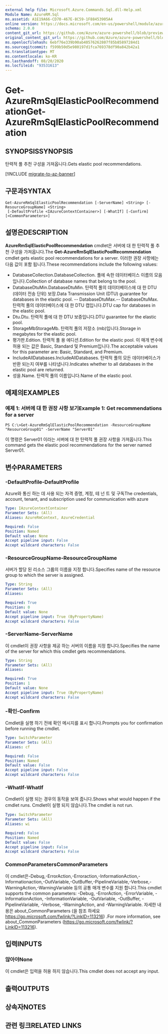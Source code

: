 ```yaml
---
external help file: Microsoft.Azure.Commands.Sql.dll-Help.xml
Module Name: AzureRM.Sql
ms.assetid: A1E19A66-CD70-467E-8C59-1F88453905A4
online version: https://docs.microsoft.com/en-us/powershell/module/azurerm.sql/get-azurermsqlelasticpoolrecommendation
schema: 2.0.0
content_git_url: https://github.com/Azure/azure-powershell/blob/preview/src/ResourceManager/Sql/Commands.Sql/help/Get-AzureRmSqlElasticPoolRecommendation.md
original_content_git_url: https://github.com/Azure/azure-powershell/blob/preview/src/ResourceManager/Sql/Commands.Sql/help/Get-AzureRmSqlElasticPoolRecommendation.md
ms.openlocfilehash: 6ebf76e339b90ab40576262807f85b85897284d1
ms.sourcegitcommit: f599b50d5e980197d1fca769378df90a842b42a1
ms.translationtype: MT
ms.contentlocale: ko-KR
ms.lasthandoff: 08/20/2020
ms.locfileid: "93531613"
---
```

# <span data-ttu-id="0599a-101">Get-AzureRmSqlElasticPoolRecommendation</span><span class="sxs-lookup"><span data-stu-id="0599a-101">Get-AzureRmSqlElasticPoolRecommendation</span></span>

## <span data-ttu-id="0599a-102">SYNOPSIS</span><span class="sxs-lookup"><span data-stu-id="0599a-102">SYNOPSIS</span></span>
<span data-ttu-id="0599a-103">탄력적 풀 추천 구성을 가져옵니다.</span><span class="sxs-lookup"><span data-stu-id="0599a-103">Gets elastic pool recommendations.</span></span>

[!INCLUDE [migrate-to-az-banner](../../includes/migrate-to-az-banner.md)]

## <span data-ttu-id="0599a-104">구문과</span><span class="sxs-lookup"><span data-stu-id="0599a-104">SYNTAX</span></span>

```
Get-AzureRmSqlElasticPoolRecommendation [-ServerName] <String> [-ResourceGroupName] <String>
 [-DefaultProfile <IAzureContextContainer>] [-WhatIf] [-Confirm] [<CommonParameters>]
```

## <span data-ttu-id="0599a-105">설명은</span><span class="sxs-lookup"><span data-stu-id="0599a-105">DESCRIPTION</span></span>
<span data-ttu-id="0599a-106">**AzureRmSqlElasticPoolRecommendation** cmdlet은 서버에 대 한 탄력적 풀 추천 구성을 가져옵니다.</span><span class="sxs-lookup"><span data-stu-id="0599a-106">The **Get-AzureRmSqlElasticPoolRecommendation** cmdlet gets elastic pool recommendations for a server.</span></span>
<span data-ttu-id="0599a-107">이러한 권장 사항에는 다음 값이 포함 됩니다.</span><span class="sxs-lookup"><span data-stu-id="0599a-107">These recommendations include the following values:</span></span>

- <span data-ttu-id="0599a-108">DatabaseCollection.</span><span class="sxs-lookup"><span data-stu-id="0599a-108">DatabaseCollection.</span></span> <span data-ttu-id="0599a-109">풀에 속한 데이터베이스 이름의 모음입니다.</span><span class="sxs-lookup"><span data-stu-id="0599a-109">Collection of database names that belong to the pool.</span></span> 
- <span data-ttu-id="0599a-110">DatabaseDtuMin.</span><span class="sxs-lookup"><span data-stu-id="0599a-110">DatabaseDtuMin.</span></span> <span data-ttu-id="0599a-111">탄력적 풀의 데이터베이스에 대 한 DTU (데이터 전송 단위) 보장.</span><span class="sxs-lookup"><span data-stu-id="0599a-111">Data Transmission Unit (DTU) guarantee for databases in the elastic pool.</span></span> 
 <span data-ttu-id="0599a-112">-- DatabaseDtuMax.</span><span class="sxs-lookup"><span data-stu-id="0599a-112">-- DatabaseDtuMax.</span></span> <span data-ttu-id="0599a-113">탄력적 풀의 데이터베이스에 대 한 DTU 캡입니다.</span><span class="sxs-lookup"><span data-stu-id="0599a-113">DTU cap for databases in the elastic pool.</span></span> 
- <span data-ttu-id="0599a-114">Dtu.</span><span class="sxs-lookup"><span data-stu-id="0599a-114">Dtu.</span></span> <span data-ttu-id="0599a-115">탄력적 풀에 대 한 DTU 보증입니다.</span><span class="sxs-lookup"><span data-stu-id="0599a-115">DTU guarantee for the elastic pool.</span></span> 
- <span data-ttu-id="0599a-116">StorageMb</span><span class="sxs-lookup"><span data-stu-id="0599a-116">StorageMb.</span></span> <span data-ttu-id="0599a-117">탄력적 풀의 저장소 (mb)입니다.</span><span class="sxs-lookup"><span data-stu-id="0599a-117">Storage in megabytes for the elastic pool.</span></span> 
- <span data-ttu-id="0599a-118">평가판.</span><span class="sxs-lookup"><span data-stu-id="0599a-118">Edition.</span></span> <span data-ttu-id="0599a-119">탄력적 풀 용 에디션.</span><span class="sxs-lookup"><span data-stu-id="0599a-119">Edition for the elastic pool.</span></span> <span data-ttu-id="0599a-120">이 매개 변수에 허용 되는 값은 Basic, Standard 및 Premium입니다.</span><span class="sxs-lookup"><span data-stu-id="0599a-120">The acceptable values for this parameter are: Basic, Standard, and Premium.</span></span> 
- <span data-ttu-id="0599a-121">IncludeAllDatabases.</span><span class="sxs-lookup"><span data-stu-id="0599a-121">IncludeAllDatabases.</span></span> <span data-ttu-id="0599a-122">탄력적 풀의 모든 데이터베이스가 반환 되는지 여부를 나타냅니다.</span><span class="sxs-lookup"><span data-stu-id="0599a-122">Indicates whether to all databases in the elastic pool are returned.</span></span> 
- <span data-ttu-id="0599a-123">성을.</span><span class="sxs-lookup"><span data-stu-id="0599a-123">Name.</span></span> <span data-ttu-id="0599a-124">탄력적 풀의 이름입니다.</span><span class="sxs-lookup"><span data-stu-id="0599a-124">Name of the elastic pool.</span></span>

## <span data-ttu-id="0599a-125">예제의</span><span class="sxs-lookup"><span data-stu-id="0599a-125">EXAMPLES</span></span>

### <span data-ttu-id="0599a-126">예제 1: 서버에 대 한 권장 사항 보기</span><span class="sxs-lookup"><span data-stu-id="0599a-126">Example 1: Get recommendations for a server</span></span>
```
PS C:\>Get-AzureRmSqlElasticPoolRecommendation -ResourceGroupName "ResourceGroup01" -ServerName "Server01"
```

<span data-ttu-id="0599a-127">이 명령은 Server01 이라는 서버에 대 한 탄력적 풀 권장 사항을 가져옵니다.</span><span class="sxs-lookup"><span data-stu-id="0599a-127">This command gets the elastic pool recommendations for the server named Server01.</span></span>

## <span data-ttu-id="0599a-128">변수</span><span class="sxs-lookup"><span data-stu-id="0599a-128">PARAMETERS</span></span>

### <span data-ttu-id="0599a-129">-DefaultProfile</span><span class="sxs-lookup"><span data-stu-id="0599a-129">-DefaultProfile</span></span>
<span data-ttu-id="0599a-130">Azure와 통신 하는 데 사용 되는 자격 증명, 계정, 테 넌 트 및 구독</span><span class="sxs-lookup"><span data-stu-id="0599a-130">The credentials, account, tenant, and subscription used for communication with azure</span></span>

```yaml
Type: IAzureContextContainer
Parameter Sets: (All)
Aliases: AzureRmContext, AzureCredential

Required: False
Position: Named
Default value: None
Accept pipeline input: False
Accept wildcard characters: False
```

### <span data-ttu-id="0599a-131">-ResourceGroupName</span><span class="sxs-lookup"><span data-stu-id="0599a-131">-ResourceGroupName</span></span>
<span data-ttu-id="0599a-132">서버가 할당 된 리소스 그룹의 이름을 지정 합니다.</span><span class="sxs-lookup"><span data-stu-id="0599a-132">Specifies name of the resource group to which the server is assigned.</span></span>

```yaml
Type: String
Parameter Sets: (All)
Aliases:

Required: True
Position: 0
Default value: None
Accept pipeline input: True (ByPropertyName)
Accept wildcard characters: False
```

### <span data-ttu-id="0599a-133">-ServerName</span><span class="sxs-lookup"><span data-stu-id="0599a-133">-ServerName</span></span>
<span data-ttu-id="0599a-134">이 cmdlet이 권장 사항을 제공 하는 서버의 이름을 지정 합니다.</span><span class="sxs-lookup"><span data-stu-id="0599a-134">Specifies the name of the server for which this cmdlet gets recommendations.</span></span>

```yaml
Type: String
Parameter Sets: (All)
Aliases:

Required: True
Position: 1
Default value: None
Accept pipeline input: True (ByPropertyName)
Accept wildcard characters: False
```

### <span data-ttu-id="0599a-135">-확인</span><span class="sxs-lookup"><span data-stu-id="0599a-135">-Confirm</span></span>
<span data-ttu-id="0599a-136">Cmdlet을 실행 하기 전에 확인 메시지를 표시 합니다.</span><span class="sxs-lookup"><span data-stu-id="0599a-136">Prompts you for confirmation before running the cmdlet.</span></span>

```yaml
Type: SwitchParameter
Parameter Sets: (All)
Aliases: cf

Required: False
Position: Named
Default value: False
Accept pipeline input: False
Accept wildcard characters: False
```

### <span data-ttu-id="0599a-137">-WhatIf</span><span class="sxs-lookup"><span data-stu-id="0599a-137">-WhatIf</span></span>
<span data-ttu-id="0599a-138">Cmdlet이 실행 되는 경우의 동작을 보여 줍니다.</span><span class="sxs-lookup"><span data-stu-id="0599a-138">Shows what would happen if the cmdlet runs.</span></span>
<span data-ttu-id="0599a-139">Cmdlet이 실행 되지 않습니다.</span><span class="sxs-lookup"><span data-stu-id="0599a-139">The cmdlet is not run.</span></span>

```yaml
Type: SwitchParameter
Parameter Sets: (All)
Aliases: wi

Required: False
Position: Named
Default value: False
Accept pipeline input: False
Accept wildcard characters: False
```

### <span data-ttu-id="0599a-140">CommonParameters</span><span class="sxs-lookup"><span data-stu-id="0599a-140">CommonParameters</span></span>
<span data-ttu-id="0599a-141">이 cmdlet은-Debug,-ErrorAction,-Erroraction,-InformationAction,-Informationaction,-OutVariable,-OutBuffer,-PipelineVariable,-Verbose,-WarningAction,-WarningVariable 등의 공통 매개 변수를 지원 합니다.</span><span class="sxs-lookup"><span data-stu-id="0599a-141">This cmdlet supports the common parameters: -Debug, -ErrorAction, -ErrorVariable, -InformationAction, -InformationVariable, -OutVariable, -OutBuffer, -PipelineVariable, -Verbose, -WarningAction, and -WarningVariable.</span></span> <span data-ttu-id="0599a-142">자세한 내용은 about_CommonParameters (을 참조 하세요 https://go.microsoft.com/fwlink/?LinkID=113216) .</span><span class="sxs-lookup"><span data-stu-id="0599a-142">For more information, see about_CommonParameters (https://go.microsoft.com/fwlink/?LinkID=113216).</span></span>

## <span data-ttu-id="0599a-143">입력</span><span class="sxs-lookup"><span data-stu-id="0599a-143">INPUTS</span></span>

### <span data-ttu-id="0599a-144">않아야</span><span class="sxs-lookup"><span data-stu-id="0599a-144">None</span></span>
<span data-ttu-id="0599a-145">이 cmdlet은 입력을 허용 하지 않습니다.</span><span class="sxs-lookup"><span data-stu-id="0599a-145">This cmdlet does not accept any input.</span></span>

## <span data-ttu-id="0599a-146">출력</span><span class="sxs-lookup"><span data-stu-id="0599a-146">OUTPUTS</span></span>

## <span data-ttu-id="0599a-147">상속자</span><span class="sxs-lookup"><span data-stu-id="0599a-147">NOTES</span></span>

## <span data-ttu-id="0599a-148">관련 링크</span><span class="sxs-lookup"><span data-stu-id="0599a-148">RELATED LINKS</span></span>
